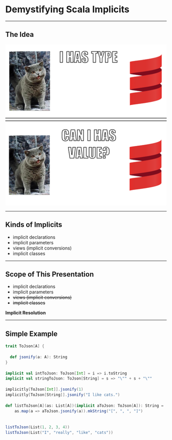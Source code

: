 # Demystifying Scala Implicits

---

## The Idea

![implicits-idea](img/implicits-idea.png)

---

## Kinds of Implicits

- implicit declarations
- implicit parameters
- views (implicit conversions)
- implicit classes

---

## Scope of This Presentation

- implicit declarations
- implicit parameters
- ~~views (implicit conversions)~~
- ~~implicit classes~~

**Implicit Resolution**

---

## Simple Example

```scala
trait ToJson[A] {
  
  def jsonify(a: A): String
}

implicit val intToJson: ToJson[Int] = i => i.toString
implicit val stringToJson: ToJson[String] = s => "\"" + s + "\""

implicitly[ToJson[Int]].jsonify(1)
implicitly[ToJson[String]].jsonify("I like cats.")

def listToJson[A](as: List[A])(implicit aToJson: ToJson[A]): String =
	as.map(a => aToJson.jsonify(a)).mkString("[", ", ", "]")


listToJson(List(1, 2, 3, 4))
listToJson(List("I", "really", "like", "cats"))
```